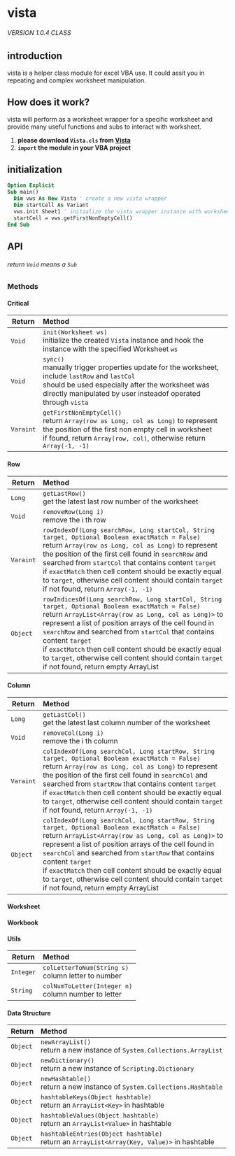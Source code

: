 # vista

###### VERSION 1.0.4 CLASS

## introduction

vista is a helper class module for excel VBA use. It could assit you in repeating and complex worksheet manipulation.

## How does it work?

vista will perform as a worksheet wrapper for a specific worksheet and provide many useful functions and subs to interact with worksheet.

1. **please download `Vista.cls` from [Vista](https://gist.github.com/1846689910/f1767e08f081bb11a9fc2a8d35018166)**
2. **`import` the module in your VBA project**

## initialization

```vb
Option Explicit
Sub main()
  Dim vws As New Vista ' create a new vista wrapper
  Dim startCell As Variant
  vws.init Sheet1 ' initialize the vista wrapper instance with worksheet
  startCell = vws.getFirstNonEmptyCell()
End Sub
```

## API

###### return `Void` means a `Sub`

### Methods

#### Critical

| Return    | Method                                                                                                                                                                                                                   |
| --------- | :----------------------------------------------------------------------------------------------------------------------------------------------------------------------------------------------------------------------- |
| `Void`    | `init(Worksheet ws)` <br/> initialize the created `Vista` instance and hook the instance with the specified Worksheet `ws`                                                                                               |
| `Void`    | `sync()`<br/>manually trigger properties update for the worksheet, include `lastRow` and `lastCol`<br/>should be used especially after the worksheet was directly manipulated by user insteadof operated through `vista` |
| `Varaint` | `getFirstNonEmptyCell()`<br/>return `Array(row as Long, col as Long)` to represent the position of the first non empty cell in worksheet<br/>if found, return `Array(row, col)`, otherwise return `Array(-1, -1)`        |

#### Row

| Return    | Method                                                                                                                                                                                                                                                                                                                                                                                                                                                           |
| --------- | :--------------------------------------------------------------------------------------------------------------------------------------------------------------------------------------------------------------------------------------------------------------------------------------------------------------------------------------------------------------------------------------------------------------------------------------------------------------- |
| `Long`    | `getLastRow()`<br/>get the latest last row number of the worksheet                                                                                                                                                                                                                                                                                                                                                                                               |
| `Void`    | `removeRow(Long i)`<br/>remove the i th row                                                                                                                                                                                                                                                                                                                                                                                                                      |
| `Varaint` | `rowIndexOf(Long searchRow, Long startCol, String target, Optional Boolean exactMatch = False)`<br/>return `Array(row as Long, col as Long)` to represent the position of the first cell found in `searchRow` and searched from `startCol` that contains content `target`<br/>if `exactMatch` then cell content should be exactly equal to `target`, otherwise cell content should contain `target`<br/>if not found, return `Array(-1, -1)`                     |
| `Object`  | `rowIndicesOf(Long searchRow, Long startCol, String target, Optional Boolean exactMatch = False)`<br/>return `ArrayList<Array(row as Long, col as Long)>` to represent a list of position arrays of the cell found in `searchRow` and searched from `startCol` that contains content `target`<br/>if `exactMatch` then cell content should be exactly equal to `target`, otherwise cell content should contain `target`<br/>if not found, return empty ArrayList |

#### Column

| Return    | Method                                                                                                                                                                                                                                                                                                                                                                                                                                                         |
| --------- | :------------------------------------------------------------------------------------------------------------------------------------------------------------------------------------------------------------------------------------------------------------------------------------------------------------------------------------------------------------------------------------------------------------------------------------------------------------- |
| `Long`    | `getLastCol()`<br/>get the latest last column number of the worksheet                                                                                                                                                                                                                                                                                                                                                                                          |
| `Void`    | `removeCol(Long i)`<br/>remove the i th column                                                                                                                                                                                                                                                                                                                                                                                                                 |
| `Varaint` | `colIndexOf(Long searchCol, Long startRow, String target, Optional Boolean exactMatch = False)`<br/>return `Array(row as Long, col as Long)` to represent the position of the first cell found in `searchCol` and searched from `startRow` that contains content `target`<br/>if `exactMatch` then cell content should be exactly equal to `target`, otherwise cell content should contain `target`<br/>if not found, return `Array(-1, -1)`                   |
| `Object`  | `colIndexOf(Long searchCol, Long startRow, String target, Optional Boolean exactMatch = False)`<br/>return `ArrayList<Array(row as Long, col as Long)>` to represent a list of position arrays of the cell found in `searchCol` and searched from `startRow` that contains content `target`<br/>if `exactMatch` then cell content should be exactly equal to `target`, otherwise cell content should contain `target`<br/>if not found, return empty ArrayList |

#### Worksheet

#### Workbook

#### Utils

| Return    | Method                                                   |
| --------- | :------------------------------------------------------- |
| `Integer` | `colLetterToNum(String s)` <br/>column letter to number  |
| `String`  | `colNumToLetter(Integer n)` <br/>column number to letter |

#### Data Structure

| Return   | Method                                                                                         |
| -------- | :--------------------------------------------------------------------------------------------- |
| `Object` | `newArrayList()`<br/>return a new instance of `System.Collections.ArrayList`                   |
| `Object` | `newDictionary()`<br/>return a new instance of `Scripting.Dictionary`                          |
| `Object` | `newHashtable()`<br/>return a new instance of `System.Collections.Hashtable`                   |
| `Object` | `hashtableKeys(Object hashtable)`<br/>return an `ArrayList<Key>` in hashtable                  |
| `Object` | `hashtableValues(Object hashtable)`<br/>return an `ArrayList<Value>` in hashtable              |
| `Object` | `hashtableEntries(Object hashtable)`<br/>return an `ArrayList<Array(Key, Value)>` in hashtable |

